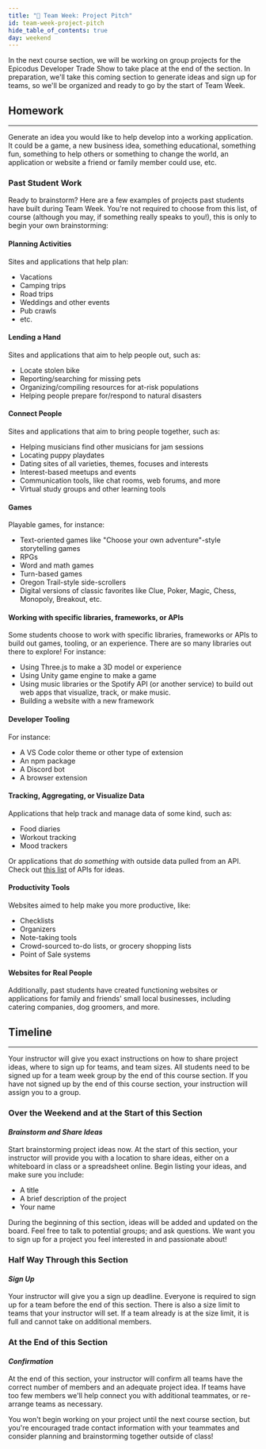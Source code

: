 ```yaml
---
title: "📓 Team Week: Project Pitch"
id: team-week-project-pitch
hide_table_of_contents: true
day: weekend
---
```


In the next course section, we will be working on group projects for the Epicodus Developer Trade Show to take place at the end of the section. In preparation, we'll take this coming section to generate ideas and sign up for teams, so we'll be organized and ready to go by the start of Team Week. 

## Homework
---

Generate an idea you would like to help develop into a working application. It could be a game, a new business idea, something educational, something fun, something to help others or something to change the world, an application or website a friend or family member could use, etc.

### Past Student Work

Ready to brainstorm? Here are a few examples of projects past students have built during Team Week. You're not required to choose from this list, of course (although you may, if something really speaks to you!), this is only to begin your own brainstorming: 

#### Planning Activities

Sites and applications that help plan: 

* Vacations
* Camping trips
* Road trips
* Weddings and other events
* Pub crawls
* etc. 

#### Lending a Hand

Sites and applications that aim to help people out, such as: 

* Locate stolen bike
* Reporting/searching for missing pets
* Organizing/compiling resources for at-risk populations
* Helping people prepare for/respond to  natural disasters

#### Connect People

Sites and applications that aim to bring people together, such as: 

* Helping musicians find other musicians for jam sessions
* Locating puppy playdates
* Dating sites of all varieties, themes, focuses and interests
* Interest-based meetups and events
* Communication tools, like chat rooms, web forums, and more
* Virtual study groups and other learning tools

#### Games 

Playable games, for instance:

* Text-oriented games like "Choose your own adventure"-style storytelling games
* RPGs
* Word and math games
* Turn-based games
* Oregon Trail-style side-scrollers
* Digital versions of classic favorites like Clue, Poker, Magic, Chess, Monopoly, Breakout, etc. 

#### Working with specific libraries, frameworks, or APIs

Some students choose to work with specific libraries, frameworks or APIs to build out games, tooling, or an experience. There are so many libraries out there to explore! For instance:

* Using Three.js to make a 3D model or experience
* Using Unity game engine to make a game
* Using music libraries or the Spotify API (or another service) to build out web apps that visualize, track, or make music.
* Building a website with a new framework 

#### Developer Tooling

For instance:

* A VS Code color theme or other type of extension
* An npm package
* A Discord bot
* A browser extension

#### Tracking, Aggregating, or Visualize Data

Applications that help track and manage data of some kind, such as:

* Food diaries
* Workout tracking
* Mood trackers

Or applications that _do something_ with outside data pulled from an API. Check out [this list](https://github.com/toddmotto/public-apis/blob/master/README.md) of APIs for ideas. 

#### Productivity Tools

Websites aimed to help make you more productive, like: 

* Checklists
* Organizers
* Note-taking tools
* Crowd-sourced to-do lists, or grocery shopping lists
* Point of Sale systems

#### Websites for Real People

Additionally, past students have created functioning websites or applications for family and friends' small local businesses, including catering companies, dog groomers, and more. 

## Timeline
---

Your instructor will give you exact instructions on how to share project ideas, where to sign up for teams, and team sizes. All students need to be signed up for a team week group by the end of this course section. If you have not signed up by the end of this course section, your instruction will assign you to a group.

### Over the Weekend and at the Start of this Section

#### _Brainstorm and Share Ideas_ 

Start brainstorming project ideas now. At the start of this section, your instructor will provide you with a location to share ideas, either on a whiteboard in class or a spreadsheet online. Begin listing your ideas, and make sure you include:

* A title 
* A brief description of the project
* Your name 

During the beginning of this section, ideas will be added and updated on the board. Feel free to talk to potential groups; and ask questions. We want you to sign up for a project you feel interested in and passionate about! 

### Half Way Through this Section 
#### _Sign Up_

Your instructor will give you a sign up deadline. Everyone is required to sign up for a team before the end of this section. There is also a size limit to teams that your instructor will set. If a team already is at the size limit, it is full and cannot take on additional members.   

###  At the End of this Section
#### _Confirmation_

At the end of this section, your instructor will confirm all teams have the correct number of members and an adequate project idea. If teams have too few members we'll help connect you with additional teammates, or re-arrange teams as necessary. 

You won't begin working on your project until the next course section, but you're encouraged trade contact information with your teammates and consider planning and brainstorming together outside of class! 
